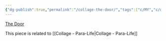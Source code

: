 ```yaml
---
{"dg-publish":true,"permalink":"/collage-the-door/","tags":["c/MY","c/door","c/number","c/man","c/faceless","c/red","c/yellow","c/black","c/flat-background"],"created":"2024-01-04T19:23:06.024-05:00","updated":"2024-01-04T19:24:30.248-05:00"}
---
```



[The Door](https://www.instagram.com/p/CXjiOygFcxb/)

This piece is related to [[Collage - Para-Life\|Collage - Para-Life]]
